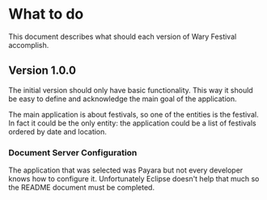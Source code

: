# What to do

This document describes what should each version of Wary Festival accomplish.

## Version 1.0.0

The initial version should only have basic functionality. This way it should be
easy to define and acknowledge the main goal of the application.

The main application is about festivals, so one of the entities is the
festival. In fact it could be the only entity: the application could be a list
of festivals ordered by date and location.

### Document Server Configuration

The application that was selected was Payara but not every developer knows how
to configure it. Unfortunately Eclipse doesn't help that much so the README
document must be completed.
